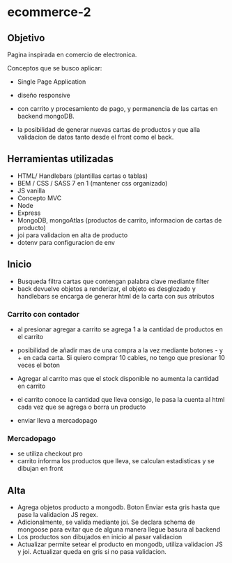# ecommerce-2

 


## Objetivo
Pagina inspirada en comercio de electronica. 

Conceptos que se busco aplicar:
- Single Page Application 
- diseño responsive 
- con carrito y procesamiento de pago, y permanencia de las cartas en backend mongoDB.

-  la posibilidad de generar nuevas cartas de productos y que alla validacion de datos tanto desde el front como el back.




## Herramientas utilizadas
- HTML/ Handlebars (plantillas cartas o tablas)
- BEM / CSS / SASS 7 en 1  (mantener css organizado)
- JS vanilla
- Concepto MVC
- Node
- Express
- MongoDB, mongoAtlas (productos de carrito, informacion de cartas de producto)
- joi para validacion en alta de producto 
- dotenv para configuracion de env

 
## Inicio
 - Busqueda filtra cartas que contengan palabra clave mediante filter
 - back devuelve objetos a renderizar, el objeto es desglozado y handlebars se encarga de generar html de la carta con sus atributos
 
 
 
### Carrito con contador
 - al presionar agregar a carrito se agrega 1 a la cantidad de productos en el carrito
 - posibilidad de añadir mas de una compra a la vez mediante botones - y + en cada carta. Si quiero comprar 10 cables, no tengo que presionar 10 veces el boton
 
 - Agregar al carrito mas que el stock disponible no aumenta la cantidad en carrito
 - el carrito conoce la cantidad que lleva consigo,  le pasa la cuenta al  html cada vez que se agrega o borra un producto
 - enviar lleva a mercadopago
 
 
### Mercadopago
 - se utiliza checkout pro
 - carrito informa los productos que lleva, se calculan estadisticas y se dibujan en front
 
 
## Alta
 - Agrega objetos producto a mongodb. Boton Enviar esta gris hasta que pase la validacion JS regex.  
 -  Adicionalmente, se valida mediante joi.  Se declara schema de mongoose para evitar que de alguna manera llegue basura al backend
 - Los productos son dibujados en inicio al pasar validacion
 - Actualizar permite setear el producto en mongodb, utiliza validacion JS y joi. Actualizar queda en gris si no pasa validacion.
 
 
 

